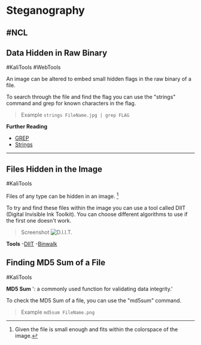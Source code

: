# Steganography
#NCL
---
## Data Hidden in Raw Binary
#KaliTools 
#WebTools 

An image can be altered to embed small hidden flags in the raw binary of a file.

To search through the file and find the flag you can use the "strings" command and grep for known characters in the flag.

>Example
> `strings FileName.jpg | grep FLAG`


**Further Reading**
- [GREP](https://man7.org/linux/man-pages/man1/grep.1.html)
- [Strings](https://linux.die.net/man/1/strings)

---
## Files Hidden in the Image
#KaliTools 

Files of any type can be hidden in an image. [^1]

To try and find these files within the image you can use a tool called DIIT (Digital Invisible Ink Toolkit). You can choose different algorithms to use if the first one doesn't work.

[^1]: Given the file is small enough and fits within the colorspace of the image.

>Screenshot
>![D.I.I.T.](DIITScreenshot.png)

**Tools**
-[DIIT](http://diit.sourceforge.net/)
-[Binwalk](https://github.com/ReFirmLabs/binwalk)

## Finding MD5 Sum of a File
#KaliTools 

**MD5 Sum**
': a commonly used function for validating data integrity.'

To check the MD5 Sum of a file, you can use the "md5sum" command.

>Example
>`md5sum FileName.png`